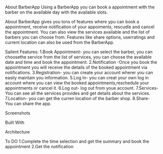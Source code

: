 About BarberApp
Using a BarberApp you can book a appointment with the barber on the available day with the available slots.

About
BarberApp gives you tons of features where ypu can book a appointment, receive notification of your appoiments, rescudle and cancel the appointment. You can also view the services available and the list of barbers you can choose from. Features like share options, userratings and current location can also be used from the BarberApp.

Sailent Features:
1.Book Appointment- you can select the barber, you can choosethe service from the list of services, you can choose the available date and time and book the appointment.
2.Notification -Once you book the appointment you will receive the details of the booked appointment via notifications.
3.Registration- you can create your account wherer you can easily maintain you information.
5.Log In- you can creat your own log in account where you can view the booked appointments,reschedule your appointments or cancel it.
6.Log out- log out from youe account.
7.Services- You can see all the services provides and get details about the services.
7.Location- you can get the curren location of the barber shop.
8.Share- You can share the app.


 Screenshots
 
 
 Built With
 
 
 Architecture
 
 
 
 
 To DO
 1.Complete the time selection and get the summary and book the appointment
 2.Get the notification
